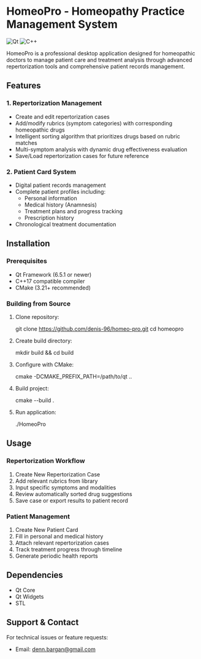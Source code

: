 # HomeoPro - Homeopathy Practice Management System

![Qt](https://img.shields.io/badge/Qt-6.5.1-green.svg)
![C++](https://img.shields.io/badge/C++-17-blue.svg)

HomeoPro is a professional desktop application designed for homeopathic doctors to manage patient care and treatment analysis through advanced repertorization tools and comprehensive patient records management.

## Features

### 1. Repertorization Management
- Create and edit repertorization cases
- Add/modify rubrics (symptom categories) with corresponding homeopathic drugs
- Intelligent sorting algorithm that prioritizes drugs based on rubric matches
- Multi-symptom analysis with dynamic drug effectiveness evaluation
- Save/Load repertorization cases for future reference

### 2. Patient Card System
- Digital patient records management
- Complete patient profiles including:
  - Personal information
  - Medical history (Anamnesis)
  - Treatment plans and progress tracking
  - Prescription history
- Chronological treatment documentation

## Installation

### Prerequisites
- Qt Framework (6.5.1 or newer)
- C++17 compatible compiler
- CMake (3.21+ recommended)

### Building from Source
1. Clone repository:

   git clone https://github.com/denis-96/homeo-pro.git
   cd homeopro

2. Create build directory:

   mkdir build && cd build

3. Configure with CMake:

   cmake -DCMAKE_PREFIX_PATH=/path/to/qt ..

4. Build project:

   cmake --build .

5. Run application:

   ./HomeoPro


## Usage

### Repertorization Workflow
1. Create New Repertorization Case
2. Add relevant rubrics from library
3. Input specific symptoms and modalities
4. Review automatically sorted drug suggestions
5. Save case or export results to patient record

### Patient Management
1. Create New Patient Card
2. Fill in personal and medical history
3. Attach relevant repertorization cases
4. Track treatment progress through timeline
5. Generate periodic health reports

## Dependencies
- Qt Core
- Qt Widgets
- STL


## Support & Contact
For technical issues or feature requests:
- Email: denn.bargan@gmail.com

